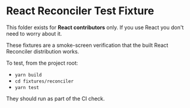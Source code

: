 # React Reconciler Test Fixture

This folder exists for **React contributors** only.
If you use React you don't need to worry about it.

These fixtures are a smoke-screen verification that the built React Reconciler distribution works.

To test, from the project root:
* `yarn build`
* `cd fixtures/reconciler`
* `yarn test`

They should run as part of the CI check.
